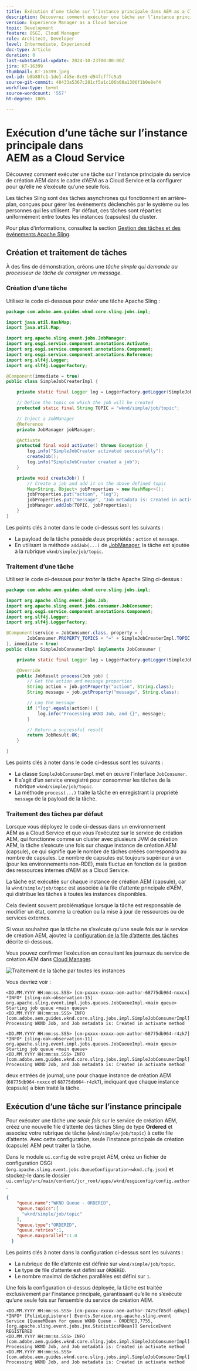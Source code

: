 ```yaml
---
title: Exécution d’une tâche sur l’instance principale dans AEM as a Cloud Service
description: Découvrez comment exécuter une tâche sur l’instance principale dans AEM as a Cloud Service.
version: Experience Manager as a Cloud Service
topic: Development
feature: OSGI, Cloud Manager
role: Architect, Developer
level: Intermediate, Experienced
doc-type: Article
duration: 0
last-substantial-update: 2024-10-23T00:00:00Z
jira: KT-16399
thumbnail: KT-16399.jpeg
exl-id: b8b88fc1-1de1-4b5e-8c65-d94fcfffc5a5
source-git-commit: 48433a5367c281cf5a1c106b08a1306f1b0e8ef4
workflow-type: tm+mt
source-wordcount: '557'
ht-degree: 100%

---
```


# Exécution d’une tâche sur l’instance principale dans AEM as a Cloud Service

Découvrez comment exécuter une tâche sur l’instance principale du service de création AEM dans le cadre d’AEM as a Cloud Service et la configurer pour qu’elle ne s’exécute qu’une seule fois.

Les tâches Sling sont des tâches asynchrones qui fonctionnent en arrière-plan, conçues pour gérer les événements déclenchés par le système ou les personnes qui les utilisent. Par défaut, ces tâches sont réparties uniformément entre toutes les instances (capsules) du cluster.

Pour plus d’informations, consultez la section [Gestion des tâches et des événements Apache Sling](https://sling.apache.org/documentation/bundles/apache-sling-eventing-and-job-handling.html).

## Création et traitement de tâches

À des fins de démonstration, créons une _tâche simple qui demande au processeur de tâche de consigner un message_.

### Création d’une tâche

Utilisez le code ci-dessous pour _créer_ une tâche Apache Sling :

```java
package com.adobe.aem.guides.wknd.core.sling.jobs.impl;

import java.util.HashMap;
import java.util.Map;

import org.apache.sling.event.jobs.JobManager;
import org.osgi.service.component.annotations.Activate;
import org.osgi.service.component.annotations.Component;
import org.osgi.service.component.annotations.Reference;
import org.slf4j.Logger;
import org.slf4j.LoggerFactory;

@Component(immediate = true)
public class SimpleJobCreaterImpl {

    private static final Logger log = LoggerFactory.getLogger(SimpleJobCreaterImpl.class);

    // Define the topic on which the job will be created
    protected static final String TOPIC = "wknd/simple/job/topic";

    // Inject a JobManager
    @Reference
    private JobManager jobManager;

    @Activate
    protected final void activate() throws Exception {
        log.info("SimpleJobCreater activated successfully");
        createJob();
        log.info("SimpleJobCreater created a job");
    }

    private void createJob() {
        // Create a job and add it on the above defined topic
        Map<String, Object> jobProperties = new HashMap<>();
        jobProperties.put("action", "log");
        jobProperties.put("message", "Job metadata is: Created in activate method");
        jobManager.addJob(TOPIC, jobProperties);
    }
}
```

Les points clés à noter dans le code ci-dessus sont les suivants :

- La payload de la tâche possède deux propriétés : `action` et `message`.
- En utilisant la méthode `addJob(...)` de [JobManager](https://javadoc.io/doc/com.adobe.aem/aem-sdk-api/latest/org/apache/sling/event/jobs/JobManager.html), la tâche est ajoutée à la rubrique `wknd/simple/job/topic`.

### Traitement d’une tâche

Utilisez le code ci-dessous pour _traiter_ la tâche Apache Sling ci-dessus :

```java
package com.adobe.aem.guides.wknd.core.sling.jobs.impl;

import org.apache.sling.event.jobs.Job;
import org.apache.sling.event.jobs.consumer.JobConsumer;
import org.osgi.service.component.annotations.Component;
import org.slf4j.Logger;
import org.slf4j.LoggerFactory;

@Component(service = JobConsumer.class, property = {
        JobConsumer.PROPERTY_TOPICS + "=" + SimpleJobCreaterImpl.TOPIC
}, immediate = true)
public class SimpleJobConsumerImpl implements JobConsumer {

    private static final Logger log = LoggerFactory.getLogger(SimpleJobConsumerImpl.class);

    @Override
    public JobResult process(Job job) {
        // Get the action and message properties
        String action = job.getProperty("action", String.class);
        String message = job.getProperty("message", String.class);

        // Log the message
        if ("log".equals(action)) {
            log.info("Processing WKND Job, and {}", message);
        }

        // Return a successful result
        return JobResult.OK;
    }

}
```

Les points clés à noter dans le code ci-dessus sont les suivants :

- La classe `SimpleJobConsumerImpl` met en œuvre l’interface `JobConsumer`.
- Il s’agit d’un service enregistré pour consommer les tâches de la rubrique `wknd/simple/job/topic`.
- La méthode `process(...)` traite la tâche en enregistrant la propriété `message` de la payload de la tâche.

### Traitement des tâches par défaut

Lorsque vous déployez le code ci-dessus dans un environnement AEM as a Cloud Service et que vous l’exécutez sur le service de création AEM, qui fonctionne comme un cluster avec plusieurs JVM de création AEM, la tâche s’exécute une fois sur chaque instance de création AEM (capsule), ce qui signifie que le nombre de tâches créées correspondra au nombre de capsules. Le nombre de capsules est toujours supérieur à un (pour les environnements non-RDE), mais fluctue en fonction de la gestion des ressources internes d’AEM as a Cloud Service.

La tâche est exécutée sur chaque instance de création AEM (capsule), car la `wknd/simple/job/topic` est associée à la file d’attente principale d’AEM, qui distribue les tâches à toutes les instances disponibles.

Cela devient souvent problématique lorsque la tâche est responsable de modifier un état, comme la création ou la mise à jour de ressources ou de services externes.

Si vous souhaitez que la tâche ne s’exécute qu’une seule fois sur le service de création AEM, ajoutez la [configuration de la file d’attente des tâches](#how-to-run-a-job-on-the-leader-instance) décrite ci-dessous.

Vous pouvez confirmer l’exécution en consultant les journaux du service de création AEM dans [Cloud Manager](https://experienceleague.adobe.com/fr/docs/experience-manager-learn/cloud-service/debugging/debugging-aem-as-a-cloud-service/logs#cloud-manager).

![Traitement de la tâche par toutes les instances](./assets/run-job-once/job-processed-by-all-instances.png)


Vous devriez voir :

```
<DD.MM.YYYY HH:mm:ss.SSS> [cm-pxxxx-exxxx-aem-author-68775db964-nxxcx] *INFO* [sling-oak-observation-15] org.apache.sling.event.impl.jobs.queues.JobQueueImpl.<main queue> Starting job queue <main queue>
<DD.MM.YYYY HH:mm:ss.SSS> INFO [com.adobe.aem.guides.wknd.core.sling.jobs.impl.SimpleJobConsumerImpl] Processing WKND Job, and Job metadata is: Created in activate method

<DD.MM.YYYY HH:mm:ss.SSS> [cm-pxxxx-exxxx-aem-author-68775db964-r4zk7] *INFO* [sling-oak-observation-11] org.apache.sling.event.impl.jobs.queues.JobQueueImpl.<main queue> Starting job queue <main queue>
<DD.MM.YYYY HH:mm:ss.SSS> INFO [com.adobe.aem.guides.wknd.core.sling.jobs.impl.SimpleJobConsumerImpl] Processing WKND Job, and Job metadata is: Created in activate method
```

deux entrées de journal, une pour chaque instance de création AEM (`68775db964-nxxcx` et `68775db964-r4zk7`), indiquant que chaque instance (capsule) a bien traité la tâche.

## Exécution d’une tâche sur l’instance principale

Pour exécuter une tâche _une seule fois_ sur le service de création AEM, créez une nouvelle file d’attente des tâches Sling de type **Ordered** et associez votre rubrique de tâche (`wknd/simple/job/topic`) à cette file d’attente. Avec cette configuration, seule l’instance principale de création (capsule) AEM peut traiter la tâche.

Dans le module `ui.config` de votre projet AEM, créez un fichier de configuration OSGi (`org.apache.sling.event.jobs.QueueConfiguration~wknd.cfg.json`) et stockez-le dans le dossier `ui.config/src/main/content/jcr_root/apps/wknd/osgiconfig/config.author`.

```json
{
    "queue.name":"WKND Queue - ORDERED",
    "queue.topics":[
      "wknd/simple/job/topic"
    ],
    "queue.type":"ORDERED",
    "queue.retries":1,
    "queue.maxparallel":1.0
  }
```

Les points clés à noter dans la configuration ci-dessus sont les suivants :

- La rubrique de file d’attente est définie sur `wknd/simple/job/topic`.
- Le type de file d’attente est défini sur `ORDERED`.
- Le nombre maximal de tâches parallèles est défini sur `1`.

Une fois la configuration ci-dessus déployée, la tâche est traitée exclusivement par l’instance principale, garantissant qu’elle ne s’exécute qu’une seule fois sur l’ensemble du service de création AEM.

```
<DD.MM.YYYY HH:mm:ss.SSS> [cm-pxxxx-exxxx-aem-author-7475cf85df-qdbq5] *INFO* [FelixLogListener] Events.Service.org.apache.sling.event Service [QueueMBean for queue WKND Queue - ORDERED,7755, [org.apache.sling.event.jobs.jmx.StatisticsMBean]] ServiceEvent REGISTERED
<DD.MM.YYYY HH:mm:ss.SSS> INFO [com.adobe.aem.guides.wknd.core.sling.jobs.impl.SimpleJobConsumerImpl] Processing WKND Job, and Job metadata is: Created in activate method
<DD.MM.YYYY HH:mm:ss.SSS> [com.adobe.aem.guides.wknd.core.sling.jobs.impl.SimpleJobConsumerImpl] Processing WKND Job, and Job metadata is: Created in activate method
```
